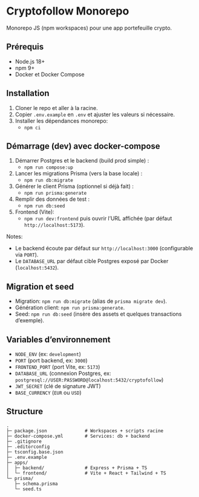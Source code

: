# Cryptofollow Monorepo

Monorepo JS (npm workspaces) pour une app portefeuille crypto.

## Prérequis

- Node.js 18+
- npm 9+
- Docker et Docker Compose

## Installation

1. Cloner le repo et aller à la racine.
2. Copier `.env.example` en `.env` et ajuster les valeurs si nécessaire.
3. Installer les dépendances monorepo:
   - `npm ci`

## Démarrage (dev) avec docker-compose

1. Démarrer Postgres et le backend (build prod simple) :
   - `npm run compose:up`
2. Lancer les migrations Prisma (vers la base locale) :
   - `npm run db:migrate`
3. Générer le client Prisma (optionnel si déjà fait) :
   - `npm run prisma:generate`
4. Remplir des données de test :
   - `npm run db:seed`
5. Frontend (Vite):
   - `npm run dev:frontend` puis ouvrir l’URL affichée (par défaut `http://localhost:5173`).

Notes:
- Le backend écoute par défaut sur `http://localhost:3000` (configurable via `PORT`).
- Le `DATABASE_URL` par défaut cible Postgres exposé par Docker (`localhost:5432`).

## Migration et seed

- Migration: `npm run db:migrate` (alias de `prisma migrate dev`).
- Génération client: `npm run prisma:generate`.
- Seed: `npm run db:seed` (insère des assets et quelques transactions d’exemple).

## Variables d’environnement

- `NODE_ENV` (ex: `development`)
- `PORT` (port backend, ex: `3000`)
- `FRONTEND_PORT` (port Vite, ex: `5173`)
- `DATABASE_URL` (connexion Postgres, ex: `postgresql://USER:PASSWORD@localhost:5432/cryptofollow`)
- `JWT_SECRET` (clé de signature JWT)
- `BASE_CURRENCY` (`EUR` ou `USD`)

## Structure

```
.
├─ package.json              # Workspaces + scripts racine
├─ docker-compose.yml        # Services: db + backend
├─ .gitignore
├─ .editorconfig
├─ tsconfig.base.json
├─ .env.example
├─ apps/
│  ├─ backend/               # Express + Prisma + TS
│  └─ frontend/              # Vite + React + Tailwind + TS
└─ prisma/
   ├─ schema.prisma
   └─ seed.ts
```
